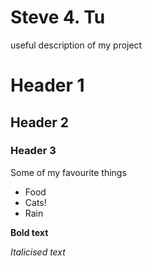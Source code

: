 # Steve 4. Tu
useful description of my project


# Header 1
## Header 2
### Header 3

Some of my favourite things
- Food
- Cats!
- Rain

**Bold text**

*Italicised text*

